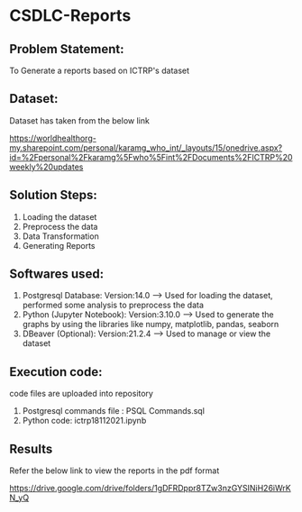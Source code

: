 # CSDLC-Reports

Problem Statement: 
---
To Generate a reports based on ICTRP's dataset

Dataset:
---
Dataset has taken from the below link

https://worldhealthorg-my.sharepoint.com/personal/karamg_who_int/_layouts/15/onedrive.aspx?id=%2Fpersonal%2Fkaramg%5Fwho%5Fint%2FDocuments%2FICTRP%20weekly%20updates

Solution Steps: 
---
1) Loading the dataset
2) Preprocess the data 
3) Data Transformation
4) Generating Reports

Softwares used:
---
1) Postgresql Database: 
  Version:14.0
  --> Used for loading the dataset, performed some analysis to preprocess the data
2) Python (Jupyter Notebook):
  Version:3.10.0
  --> Used to generate the graphs by using the libraries like numpy, matplotlib, pandas, seaborn 
3) DBeaver (Optional):
  Version:21.2.4
  --> Used to manage or view the dataset

Execution code:
---
code files are uploaded into repository

1) Postgresql commands file : PSQL Commands.sql
2) Python code: ictrp18112021.ipynb

Results
---
Refer the below link to view the reports in the pdf format

https://drive.google.com/drive/folders/1gDFRDppr8TZw3nzGYSINiH26iWrKN_yQ
